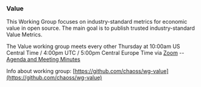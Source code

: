 ### Value

This Working Group focuses on industry-standard metrics for economic value in open source. The main goal is to publish trusted industry-standard Value Metrics. 

The Value working group meets every other Thursday at 10:00am US Central Time / 4:00pm UTC / 5:00pm Central Europe Time via [Zoom](https://zoom.us/j/4998687533) -- [Agenda and Meeting Minutes](https://docs.google.com/document/d/1qWAV4ExtwcY3mSzIb9sYOUENt4Pi1BD7APjnRTCnZZs/edit#heading=h.bdn0grlsbx6)

Info about working group: [https://github.com/chaoss/wg-value](https://github.com/chaoss/wg-value)

